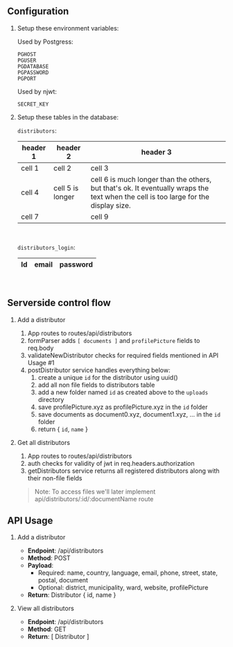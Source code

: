 ## Configuration

1. Setup these environment variables:

    Used by Postgress:
    ```
    PGHOST
    PGUSER
    PGDATABASE
    PGPASSWORD
    PGPORT
    ```

    Used by njwt:
    ```
    SECRET_KEY
    ```

2. Setup these tables in the database:

    ```distributors```:

    | header 1 | header 2 | header 3 |
    | ---      |  ------  |----------|
    | cell 1   | cell 2   | cell 3   |
    | cell 4 | cell 5 is longer | cell 6 is much longer than the others, but that's ok. It eventually wraps the text when the cell is too large for the display size. |
    | cell 7   |          | cell 9   |

    <br/>

    ```distributors_login```:

    | Id | email | password |
    | ---- | ---- | ---- |
    
    <br/>

## Serverside control flow
1. Add a distributor

    1. App routes to routes/api/distributors
    2. formParser adds ```[ documents ]``` and ```profilePicture``` fields to req.body
    3. validateNewDistributor checks for required fields mentioned in API Usage #1
    4. postDistributor service handles everything below:
        1. create a unique ```id``` for the distributor using uuid()
        2. add all non file fields to distributors table
        3. add a new folder named ```id``` as created above to the ```uploads``` directory
        4. save profilePicture.xyz as profilePicture.xyz in the ```id``` folder
        5. save documents as document0.xyz, document1.xyz, ... in the ```id``` folder
        6. return { ```id```, ```name``` }
2. Get all distributors

    1. App routes to routes/api/distributors
    2. auth checks for validity of jwt in req.headers.authorization
    3. getDistributors service returns all registered distributors along with their non-file fields
    
    > Note: To access files we'll later implement api/distributors/:id/:documentName route

## API Usage

1. Add a distributor
    * **Endpoint**: /api/distributors
    * **Method**: POST
    * **Payload**:
        * Required: name, country, language, email, phone, street, state, postal, document
        * Optional: district, municipality, ward, website, profilePicture
    * **Return**: Distributor { id, name }

2. View all distributors
    * **Endpoint**: /api/distributors
    * **Method**: GET
    * **Return**: [ Distributor ]